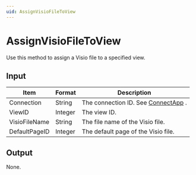```yaml
---
uid: AssignVisioFileToView
---
```


# AssignVisioFileToView

Use this method to assign a Visio file to a specified view.

## Input

| Item          | Format  | Description                                          |
|---------------|---------|------------------------------------------------------|
| Connection    | String  | The connection ID. See [ConnectApp](xref:ConnectApp) . |
| ViewID        | Integer | The view ID.                                         |
| VisioFileName | String  | The file name of the Visio file.                     |
| DefaultPageID | Integer | The default page of the Visio file.                  |

## Output

None.


